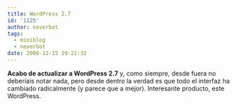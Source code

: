 ```yaml
---
title: WordPress 2.7
id: '1125'
author: neverbot
tags:
  - miniblog
  - neverbot
date: 2008-12-15 19:21:32
---
```


**Acabo de actualizar a WordPress 2.7** y, como siempre, desde fuera no deberíais notar nada, pero desde dentro la verdad es que todo el interfaz ha cambiado radicalmente (y parece que a mejor). Interesante producto, este WordPress.
